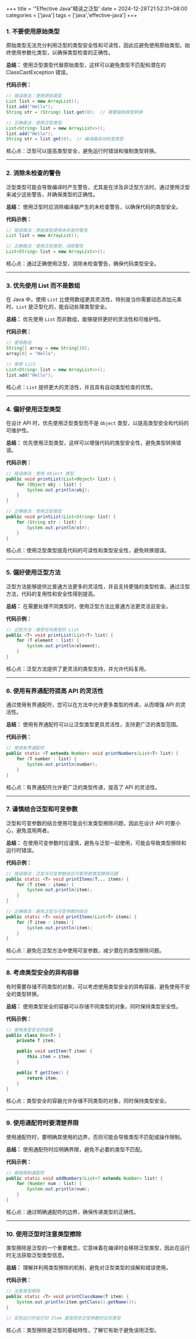 +++
title = '"Effective Java"精读之泛型'
date = 2024-12-28T21:52:31+08:00
categories = ['java']
tags = ['java','effective-java']
+++

### 1. 不要使用原始类型

原始类型无法充分利用泛型的类型安全性和可读性，因此应避免使用原始类型。始终使用参数化类型，以确保类型检查的正确性。

**总结：** 使用泛型类型代替原始类型，这样可以避免类型不匹配和潜在的 ClassCastException 错误。

**代码示例：**

```java
// 错误做法：使用原始类型
List list = new ArrayList();
list.add("Hello");
String str = (String) list.get(0);  // 需要强制类型转换

// 正确做法：使用泛型类型
List<String> list = new ArrayList<>();
list.add("Hello");
String str = list.get(0);  // 编译器自动检查类型
```

核心点：泛型可以提高类型安全，避免运行时错误和强制类型转换。

------

### 2. 消除未检查的警告

泛型类型可能会导致编译时产生警告，尤其是在涉及非泛型方法时。通过使用泛型来减少这些警告，并确保类型的正确性。

**总结：** 使用泛型时应消除编译器产生的未检查警告，以确保代码的类型安全。

**代码示例：**

```java
// 错误做法：原始类型使用未检查的警告
List list = new ArrayList();

// 正确做法：使用泛型类型，消除警告
List<String> list = new ArrayList<>();
```

核心点：通过正确使用泛型，消除未检查警告，确保代码类型安全。

------

### 3. 优先使用 List 而不是数组

在 Java 中，使用 `List` 比使用数组更具灵活性，特别是当你需要动态添加元素时。`List` 是泛型化的，能自动处理类型安全。

**总结：** 优先使用 `List` 而非数组，能够提供更好的灵活性和可维护性。

**代码示例：**

```java
// 使用数组
String[] array = new String[10];
array[0] = "Hello";

// 使用 List
List<String> list = new ArrayList<>();
list.add("Hello");
```

核心点：`List` 提供更大的灵活性，并且具有自动类型检查的优势。

------

### 4. 偏好使用泛型类型

在设计 API 时，优先使用泛型类型而不是 `Object` 类型，以提高类型安全和代码的可维护性。

**总结：** 优先使用泛型类型，这样可以增强代码的类型安全性，避免类型转换错误。

**代码示例：**

```java
// 错误做法：使用 Object 类型
public void printList(List<Object> list) {
    for (Object obj : list) {
        System.out.println(obj);
    }
}

// 正确做法：使用泛型类型
public void printList(List<String> list) {
    for (String str : list) {
        System.out.println(str);
    }
}
```

核心点：使用泛型类型提高代码的可读性和类型安全性，避免转换错误。

------

### 5. 偏好使用泛型方法

泛型方法能够提供比普通方法更多的灵活性，并且支持更强的类型检查。通过泛型方法，代码的复用性和安全性得到提高。

**总结：** 在需要处理不同类型时，使用泛型方法比普通方法更灵活且安全。

**代码示例：**

```java
// 泛型方法：接受任何类型的 List
public <T> void printList(List<T> list) {
    for (T element : list) {
        System.out.println(element);
    }
}
```

核心点：泛型方法提供了更灵活的类型支持，并允许代码复用。

------

### 6. 使用有界通配符提高 API 的灵活性

通过使用有界通配符，您可以在方法中允许更多类型的传递，从而增强 API 的灵活性。

**总结：** 使用有界通配符可以让泛型类型更具灵活性，支持更广泛的类型范围。

**代码示例：**

```java
// 使用有界通配符
public static <T extends Number> void printNumbers(List<T> list) {
    for (T number : list) {
        System.out.println(number);
    }
}
```

核心点：有界通配符允许更广泛的类型传递，提高了 API 的灵活性。

------

### 7. 谨慎结合泛型和可变参数

泛型和可变参数的结合使用可能会引发类型擦除问题，因此在设计 API 时要小心，避免混用两者。

**总结：** 在使用可变参数时应谨慎，避免与泛型一起使用，可能会导致类型擦除和运行时错误。

**代码示例：**

```java
// 错误做法：泛型与可变参数结合可能导致类型擦除问题
public static <T> void printItems(T... items) {
    for (T item : items) {
        System.out.println(item);
    }
}

// 正确做法：避免泛型与可变参数的结合
public static <T> void printItems(List<T> items) {
    for (T item : items) {
        System.out.println(item);
    }
}
```

核心点：避免在泛型方法中使用可变参数，减少潜在的类型擦除问题。

------

### 8. 考虑类型安全的异构容器

有时需要存储不同类型的对象，可以考虑使用类型安全的异构容器，避免使用不安全的类型转换。

**总结：** 使用类型安全的容器可以存储不同类型的对象，同时保持类型安全性。

**代码示例：**

```java
// 使用类型安全的容器
public class Box<T> {
    private T item;

    public void setItem(T item) {
        this.item = item;
    }

    public T getItem() {
        return item;
    }
}
```

核心点：类型安全的容器允许存储不同类型的对象，同时保持类型安全。

------

### 9. 使用通配符时要清楚界限

使用通配符时，要明确其使用的边界，否则可能会导致类型不匹配或操作限制。

**总结：** 使用通配符时应明确界限，避免不必要的类型不匹配。

**代码示例：**

```java
// 使用限制通配符
public static void addNumbers(List<? extends Number> list) {
    for (Number num : list) {
        System.out.println(num);
    }
}
```

核心点：通过明确通配符的边界，确保传递类型的正确性。

------

### 10. 使用泛型时注意类型擦除

类型擦除是泛型的一个重要概念，它意味着在编译时会移除泛型类型，因此在运行时无法获取泛型类型信息。

**总结：** 理解并利用类型擦除的机制，避免对泛型类型的误解和错误使用。

**代码示例：**

```java
// 注意类型擦除
public static <T> void printClassName(T item) {
    System.out.println(item.getClass().getName());
}

// 实际运行时会打印 Item 类型而非泛型参数的实际类型
```

核心点：类型擦除是泛型的基础特性，了解它有助于避免误用泛型。